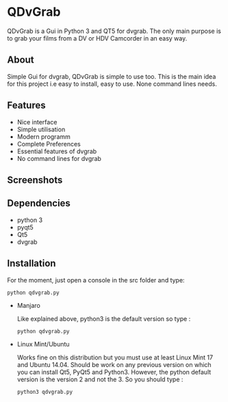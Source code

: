# QDvGrab

QDvGrab is a Gui in Python 3 and QT5 for dvgrab. The only main purpose is to grab your films from a DV or HDV Camcorder
 in an easy way.
 
About
-----

Simple Gui for dvgrab, QDvGrab is simple to use too. This is the main idea for this project i.e easy to install, easy to
 use. None command lines needs.
  
Features
--------

* Nice interface
* Simple utilisation
* Modern programm
* Complete Preferences
* Essential features of dvgrab
* No command lines for dvgrab

Screenshots
-----------

Dependencies
------------

* python 3
* pyqt5
* Qt5
* dvgrab

Installation
------------

For the moment, just open a console in the src folder and type:

 ```
python qdvgrab.py
```

* Manjaro

    Like explained above, python3 is the default version so type :
    ```
    python qdvgrab.py
    ```
    
* Linux Mint/Ubuntu

    Works fine on this distribution but you must use at least Linux Mint 17 and Ubuntu 14.04. 
    Should be work on any previous version on which you can install Qt5, PyQt5 and Python3.
    However, the python default version is the version 2 and not the 3. So you should type :
    
    ```
    python3 qdvgrab.py
    ```